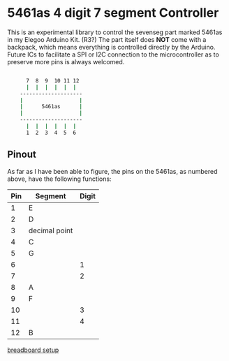 # 5461as 4 digit 7 segment Controller

This is an experimental library to control the sevenseg part marked 5461as in my Elegoo Arduino Kit. (R3?) The part itself does **NOT** come with a backpack, which means everything is controlled directly by the Arduino. Future ICs to facilitate a SPI or I2C connection to the microcontroller as to preserve more pins is always welcomed.

```bash

      7  8  9  10 11 12
      |  |  |  |  |  | 
    --------------------
    |                  |
    |      5461as      |
    |                  |
    --------------------
      |  |  |  |  |  |
      1  2  3  4  5  6

```

## Pinout
As far as I have been able to figure, the pins on the 5461as, as numbered above, have the following functions:

| Pin           | Segment     | Digit   |           
| ------------- |-------------|----------|
| 1      | E | | 
| 2      | D  | |
| 3      | decimal point | |
| 4      | C | |
| 5      | G | |
| 6      | | 1 |
| 7      | | 2 |
| 8      | A | |
| 9      | F | |
| 10     | | 3 |
| 11     | | 4 |
| 12     | B | |

[breadboard setup](setup_bb.png)
